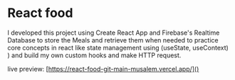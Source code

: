 # React food

I developed this project using Create React App and Firebase's Realtime Database to store the Meals and retrieve them when needed to practice core concepts in react like state management using (useState, useContext) ) and build my own custom hooks and make HTTP request.

live preview: [https://react-food-git-main-musalem.vercel.app/]()
